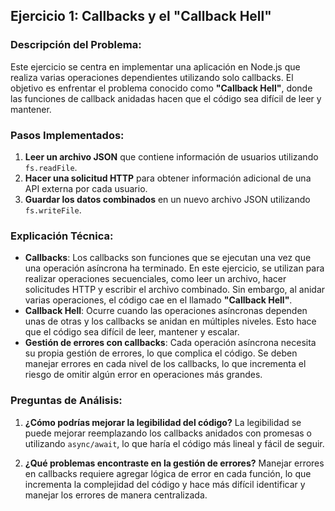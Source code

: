 ## Ejercicio 1: Callbacks y el "Callback Hell"

### Descripción del Problema:
Este ejercicio se centra en implementar una aplicación en Node.js que realiza varias operaciones dependientes utilizando solo callbacks. El objetivo es enfrentar el problema conocido como **"Callback Hell"**, donde las funciones de callback anidadas hacen que el código sea difícil de leer y mantener.

### Pasos Implementados:
1. **Leer un archivo JSON** que contiene información de usuarios utilizando `fs.readFile`.
2. **Hacer una solicitud HTTP** para obtener información adicional de una API externa por cada usuario.
3. **Guardar los datos combinados** en un nuevo archivo JSON utilizando `fs.writeFile`.

### Explicación Técnica:
- **Callbacks**: Los callbacks son funciones que se ejecutan una vez que una operación asíncrona ha terminado. En este ejercicio, se utilizan para realizar operaciones secuenciales, como leer un archivo, hacer solicitudes HTTP y escribir el archivo combinado. Sin embargo, al anidar varias operaciones, el código cae en el llamado **"Callback Hell"**.
- **Callback Hell**: Ocurre cuando las operaciones asíncronas dependen unas de otras y los callbacks se anidan en múltiples niveles. Esto hace que el código sea difícil de leer, mantener y escalar.
- **Gestión de errores con callbacks**: Cada operación asíncrona necesita su propia gestión de errores, lo que complica el código. Se deben manejar errores en cada nivel de los callbacks, lo que incrementa el riesgo de omitir algún error en operaciones más grandes.

### Preguntas de Análisis:
1. **¿Cómo podrías mejorar la legibilidad del código?**
   La legibilidad se puede mejorar reemplazando los callbacks anidados con promesas o utilizando `async/await`, lo que haría el código más lineal y fácil de seguir.

2. **¿Qué problemas encontraste en la gestión de errores?**
   Manejar errores en callbacks requiere agregar lógica de error en cada función, lo que incrementa la complejidad del código y hace más difícil identificar y manejar los errores de manera centralizada.
